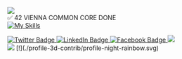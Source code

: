 ![](https://komarev.com/ghpvc/?username=ddyankov28&color=red)<br>
✅ 42 VIENNA COMMON CORE DONE
<br>
  [![My Skills](https://skillicons.dev/icons?i=c,cpp,js,html,css,py,docker,wordpress,vscode,bash,vim,linux,github)](https://skillicons.dev)
  <div id="badges">
  <a href="https://twitter.com/ddyankov23">
    <img src="https://img.shields.io/badge/Twitter-blue?style=for-the-badge&logo=twitter&logoColor=white" alt="Twitter Badge"/>
  </a>
  <a href="https://www.linkedin.com/in/ddyankov23">
    <img src="https://img.shields.io/badge/LinkedIn-blue?style=for-the-badge&logo=linkedin&logoColor=white" alt="LinkedIn Badge"/>
  </a>
  <a href="https://www.facebook.com/ymcmmb/">
    <img src="https://img.shields.io/badge/Facebook-blue?style=for-the-badge&logo=facebook&logoColor=white" alt="Facebook Badge"/>
  </a>
  <a href="https://www.instagram.com/deyandyankov23/">
    <img src="https://img.shields.io/badge/Instagram-%23E4405F.svg?style=for-the-badge&logo=Instagram&logoColor=white"/>
  </a>
</div>
<img src="https://github-readme-stats.vercel.app/api/top-langs?username=ddyankov28&layout=compact&theme=dark"/>
[!](./profile-3d-contrib/profile-night-rainbow.svg)
